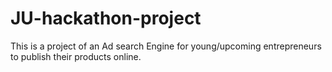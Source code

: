 # JU-hackathon-project
This is a project of an  Ad search Engine for young/upcoming entrepreneurs to publish their products online.  
